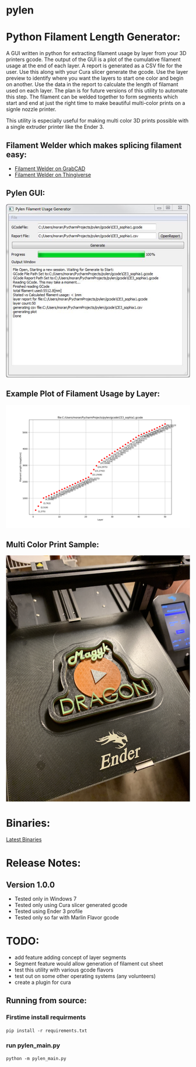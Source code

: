 # pylen
# Python Filament Length Generator:

A GUI written in python for extracting filament usage by layer from your 3D printers gcode.
The output of the GUI is a plot of the cumulative filament usage at the end of each layer.
A report is generated as a CSV file for the user. Use this along with your Cura slicer generate the gcode. Use the layer preview to identify where you want the layers to start one color and begin on another. Use the data in the report to calculate the length of filamant used on each layer. The plan is for future versions of this utility to automate this step. The filament can be welded together to form segments which start and end at just the right time to make beautiful multi-color prints on a signle nozzle printer.

This utility is especially useful for making multi color 3D prints possible with a single extruder printer like the Ender 3.

## Filament Welder which makes splicing filament easy:
- [Filament Welder on GrabCAD](https://grabcad.com/library/3dprint-filament-welder-1)
- [Filament Welder on Thingiverse](https://www.thingiverse.com/thing:4736586)
    
## Pylen GUI:

 ![pylen_gui](https://github.com/bmoniey/pylen/blob/master/pylen_gui_screenshot.jpg?raw=true)

## Example Plot of Filament Usage by Layer:

![Layer_Plot](https://github.com/bmoniey/pylen/blob/master/pylen_plot_example.png?raw=true)

## Multi Color Print Sample:

 ![multi_color_print](https://github.com/bmoniey/pylen/blob/master/pylen_multi_color_print_magykdragon_logo.JPG?raw=true)

# Binaries:
[Latest Binaries](https://github.com/bmoniey/pylen/tree/master/dist)

# Release Notes:

## Version 1.0.0

- Tested only in Windows 7
- Tested only using Cura slicer generated gcode
- Tested using Ender 3 profile
- Tested only so far with Marlin Flavor gcode

# TODO:
- add feature adding concept of layer segments
- Segment feature would allow generation of filament cut sheet
- test this utility with various gcode flavors
- test out on some other operating systems (any volunteers)
- create a plugin for cura

## Running from source:
### Firstime install requirments
`pip install -r requirements.txt`
### run pylen_main.py
`python -m pylen_main.py`

